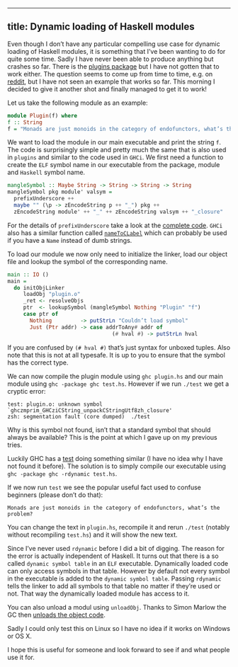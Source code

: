 ----
title: Dynamic loading of Haskell modules
----

Even though I don’t have any particular compelling use case for
dynamic loading of Haskell modules, it is something that I’ve been
wanting to do for quite some time. Sadly I have never been able to
produce anything but crashes so far. There is the
[plugins package](https://hackage.haskell.org/package/plugins) but I
have not gotten that to work either. The question seems to come up
from time to time, e.g. on
[reddit](https://www.reddit.com/r/haskell/comments/2z6ci1/dynamic_loadable_modules/),
but I have not seen an example that works so far. This morning I
decided to give it another shot and finally managed to get it to work!

Let us take the following module as an example:

```haskell
module Plugin(f) where
f :: String
f = "Monads are just monoids in the category of endofunctors, what’s the problem?"
```

We want to load the module in our main executable and print the string
`f`. The code is surprisingly simple and pretty much the same that is
also used in `plugins` and similar to the code used in `GHCi`. We
first need a function to create the `ELF` symbol name in our
executable from the package, module and `Haskell` symbol name.

```haskell
mangleSymbol :: Maybe String -> String -> String -> String
mangleSymbol pkg module' valsym =
  prefixUnderscore ++
  maybe "" (\p -> zEncodeString p ++ "_") pkg ++
  zEncodeString module' ++ "_" ++ zEncodeString valsym ++ "_closure"
```

For the details of `prefixUnderscore` take a look at the
[complete code](https://gist.github.com/cocreature/2e3ca5d921d08f8e0704b19b7dd186a6). `GHCi`
also has a similar function called
[`nameToCLabel`](https://downloads.haskell.org/~ghc/latest/docs/html/libraries/ghc/src/ByteCodeLink.html#nameToCLabel)
which can probably be used if you have a `Name` instead of dumb
strings.

To load our module we now only need to initialize the linker, load our
object file and lookup the symbol of the corresponding name.

```haskell
main :: IO ()
main =
  do initObjLinker
     loadObj "plugin.o"
     _ret <- resolveObjs
     ptr  <- lookupSymbol (mangleSymbol Nothing "Plugin" "f")
     case ptr of
       Nothing         -> putStrLn "Couldn’t load symbol"
       Just (Ptr addr) -> case addrToAny# addr of
                                 (# hval #) -> putStrLn hval
```

If you are confused by `(# hval #)` that’s just syntax for unboxed
tuples. Also note that this is not at all typesafe. It is up to you to
ensure that the symbol has the correct type.

We can now compile the plugin module using `ghc plugin.hs` and our
main module using `ghc -package ghc test.hs`. However if we run `./test` we get a cryptic error:

```
test: plugin.o: unknown symbol `ghczmprim_GHCziCString_unpackCStringUtf8zh_closure'
zsh: segmentation fault (core dumped)  ./test
```

Why is this symbol not found, isn’t that a standard symbol that should
always be available? This is the point at which I gave up on my
previous tries.

Luckily GHC has a
[test](https://github.com/ghc/ghc/blob/master/testsuite/tests/rts/rdynamic.hs)
doing something similar (I have no idea why I have not found it
before). The solution is to simply compile our executable using `ghc
-package ghc -rdynamic test.hs`.

If we now run `test` we see the popular useful fact used to confuse
beginners (please don’t do that):

```
Monads are just monoids in the category of endofunctors, what’s the problem?
```

You can change the text in `plugin.hs`, recompile it and rerun
`./test` (notably without recompiling `test.hs`) and it will show the
new text.

Since I’ve never used `rdynamic` before I did a bit of digging. The
reason for the error is actually independent of Haskell. It turns out
that there is a so called `dynamic symbol table` in an `ELF`
executable. Dynamically loaded code can only access symbols in that
table. However by default not every symbol in the executable is added
to the `dynamic symbol table`. Passing `rdynamic` tells the linker to
add all symbols to that table no matter if they’re used or not. That
way the dynamically loaded module has access to it.

You can also unload a modul using `unloadObj`. Thanks to Simon Marlow
the GC then
[unloads the object code](https://phabricator.haskell.org/rGHCbdfefb3b72a71cd0afca6e7766456c0d97c47c86).

Sadly I could only test this on Linux so I have no idea if it works on
Windows or OS X.

I hope this is useful for someone and look forward to see if and what
people use it for.
